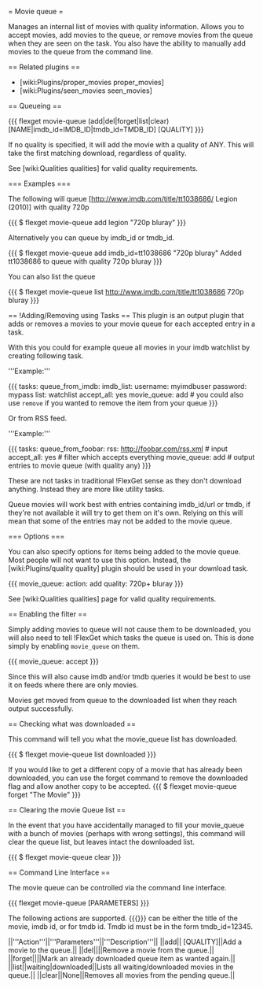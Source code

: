 = Movie queue =

Manages an internal list of movies with quality information. Allows you to accept movies, add movies to the queue, or remove movies from the queue when they are seen on the task. You also have the ability to manually add movies to the queue from the command line.

== Related plugins ==

 * [wiki:Plugins/proper_movies proper_movies]
 * [wiki:Plugins/seen_movies seen_movies]

== Queueing ==

{{{
flexget movie-queue (add|del|forget|list|clear) [NAME|imdb_id=IMDB_ID|tmdb_id=TMDB_ID] [QUALITY]
}}}

If no quality is specified, it will add the movie with a quality of ANY. This will take the first matching download, regardless of quality.

See [wiki:Qualities qualities] for valid quality requirements.

=== Examples ===

The following will queue [http://www.imdb.com/title/tt1038686/ Legion (2010)] with quality 720p

{{{
$ flexget movie-queue add legion "720p bluray"
}}}

Alternatively you can queue by imdb_id or tmdb_id.

{{{
$ flexget movie-queue add imdb_id=tt1038686 "720p bluray"
Added tt1038686 to queue with quality 720p bluray
}}}

You can also list the queue

{{{
$ flexget movie-queue list
http://www.imdb.com/title/tt1038686 720p bluray
}}}


== !Adding/Removing using Tasks ==
This plugin is an output plugin that adds or removes a movies to your movie queue for each accepted entry in a task. 

With this you could for example queue all movies in your imdb watchlist by creating following task.

'''Example:'''

{{{
tasks:
  queue_from_imdb:
    imdb_list:
      username: myimdbuser
      password: mypass
      list: watchlist
    accept_all: yes
    movie_queue: add              # you could also use `remove` if you wanted to remove the item from your queue
}}}

Or from RSS feed.

'''Example:'''

{{{
tasks:
  queue_from_foobar:
    rss: http://foobar.com/rss.xml # input
    accept_all: yes                # filter which accepts everything
    movie_queue: add               # output entries to movie queue (with quality any)
}}}

These are not tasks in traditional !FlexGet sense as they don't download anything. Instead they are more like utility tasks.

Queue movies will work best with entries containing imdb_id/url or tmdb, if they're not available it will try to get them on it's own. Relying on this will mean that some of the entries may not be added to the movie queue.


=== Options ===

You can also specify options for items being added to the movie queue. Most people will not want to use this option. Instead, the [wiki:Plugins/quality quality] plugin should be used in your download task.

{{{
movie_queue:
  action: add
  quality: 720p+ bluray
}}}

See [wiki:Qualities qualities] page for valid quality requirements.


== Enabling the filter ==

Simply adding movies to queue will not cause them to be downloaded, you will also need to tell !FlexGet which tasks the queue is used on. This is done simply by enabling `movie_queue` on them.

{{{
movie_queue: accept
}}}

Since this will also cause imdb and/or tmdb queries it would be best to use it on feeds where there are only movies.

Movies get moved from queue to the downloaded list when they reach output successfully.

== Checking what was downloaded ==

This command will tell you what the movie_queue list has downloaded.

{{{
$ flexget movie-queue list downloaded
}}}

If you would like to get a different copy of a movie that has already been downloaded, you can use the forget command to remove the downloaded flag and allow another copy to be accepted.
{{{
$ flexget movie-queue forget "The Movie"
}}}

== Clearing the movie Queue list ==

In the event that you have accidentally managed to fill your movie_queue with a bunch of movies (perhaps with wrong settings), this command will clear the queue list, but leaves intact the downloaded list.


{{{
$ flexget movie-queue clear
}}}

== Command Line Interface ==

The movie queue can be controlled via the command line interface. 

{{{
flexget movie-queue <ACTION> [PARAMETERS]
}}}

The following actions are supported. {{{<IDENTIFIER>}}} can be either the title of the movie, imdb id, or for tmdb id. Tmdb id must be in the form tmdb_id=12345.

||'''Action'''||'''Parameters'''||'''Description'''||
||add||<IDENTIFIER> [QUALITY]||Add a movie to the queue.||
||del||<IDENTIFIER>||Remove a movie from the queue.||
||forget||<IDENTIFIER>||Mark an already downloaded queue item as wanted again.||
||list||waiting|downloaded||Lists all waiting/downloaded movies in the queue.||
||clear||None||Removes all movies from the pending queue.||

